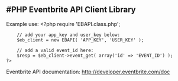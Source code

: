 #PHP Eventbrite API Client Library
----------------------------------

Example use:
	<?php
		require 'EBAPI.class.php';

        // add your app_key and user_key below:
		$eb_client = new EBAPI( 'APP_KEY', 'USER_KEY' );

        // add a valid event_id here:
		$resp = $eb_client->event_get( array('id' => 'EVENT_ID') );
	?>

Eventbrite API documentation:
	http://developer.eventbrite.com/doc
